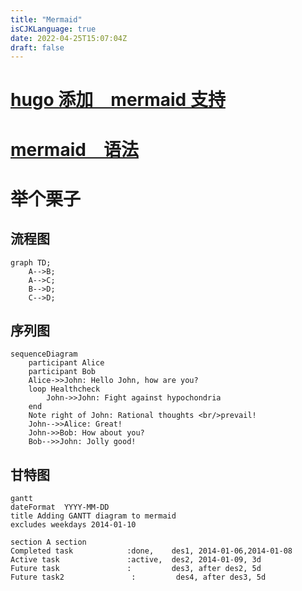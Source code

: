 ```yaml
---
title: "Mermaid"
isCJKLanguage: true
date: 2022-04-25T15:07:04Z
draft: false
---
```


# [hugo 添加　mermaid 支持](https://gohugo.io/content-management/diagrams/#mermaid-diagrams)

# [mermaid　语法](https://mermaid-js.github.io/mermaid/#/)

# 举个栗子

## 流程图

```mermaid
graph TD;
    A-->B;
    A-->C;
    B-->D;
    C-->D;
```

## 序列图

```mermaid
sequenceDiagram
    participant Alice
    participant Bob
    Alice->>John: Hello John, how are you?
    loop Healthcheck
        John->>John: Fight against hypochondria
    end
    Note right of John: Rational thoughts <br/>prevail!
    John-->>Alice: Great!
    John->>Bob: How about you?
    Bob-->>John: Jolly good!
```

## 甘特图

```mermaid
gantt
dateFormat  YYYY-MM-DD
title Adding GANTT diagram to mermaid
excludes weekdays 2014-01-10

section A section
Completed task            :done,    des1, 2014-01-06,2014-01-08
Active task               :active,  des2, 2014-01-09, 3d
Future task               :         des3, after des2, 5d
Future task2               :         des4, after des3, 5d
```